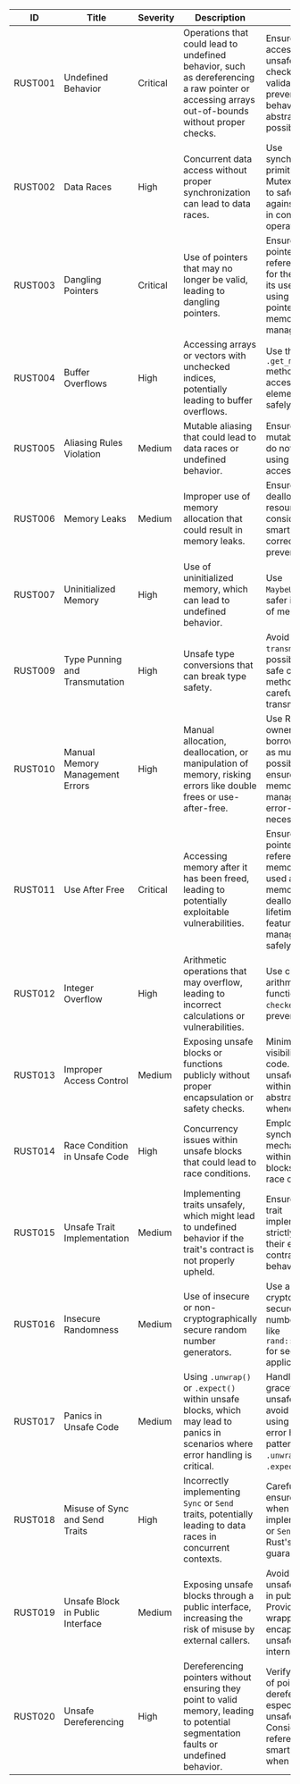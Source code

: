 | ID       | Title                                         | Severity | Description                                                                                                         | Fix                                                                                                                 |
|----------|-----------------------------------------------|----------|---------------------------------------------------------------------------------------------------------------------|---------------------------------------------------------------------------------------------------------------------|
| RUST001  | Undefined Behavior                            | Critical | Operations that could lead to undefined behavior, such as dereferencing a raw pointer or accessing arrays out-of-bounds without proper checks. | Ensure all accesses within unsafe blocks are checked and validated to prevent undefined behavior. Use safe abstractions where possible. |
| RUST002  | Data Races                                    | High     | Concurrent data access without proper synchronization can lead to data races.                                       | Use synchronization primitives like Mutex or RwLock to safeguard against data races in concurrent operations.      |
| RUST003  | Dangling Pointers                             | Critical | Use of pointers that may no longer be valid, leading to dangling pointers.                                           | Ensure that any pointer or reference is valid for the duration of its use. Consider using smart pointers for safer memory management. |
| RUST004  | Buffer Overflows                              | High     | Accessing arrays or vectors with unchecked indices, potentially leading to buffer overflows.                        | Use the `.get()` or `.get_mut()` methods for accessing elements by index safely.                                    |
| RUST005  | Aliasing Rules Violation                      | Medium   | Mutable aliasing that could lead to data races or undefined behavior.                                                | Ensure that mutable references do not alias by using exclusive access patterns.                                     |
| RUST006  | Memory Leaks                                  | Medium   | Improper use of memory allocation that could result in memory leaks.                                                 | Ensure proper deallocation of resources and consider using smart pointers correctly to prevent leaks.               |
| RUST007  | Uninitialized Memory                          | High     | Use of uninitialized memory, which can lead to undefined behavior.                                                   | Use `MaybeUninit<T>` for safer initialization of memory.                                                            |
| RUST009  | Type Punning and Transmutation                | High     | Unsafe type conversions that can break type safety.                                                                 | Avoid using `transmute` where possible. Prefer safe conversion methods or carefully validate transmutations.        |
| RUST010  | Manual Memory Management Errors               | High     | Manual allocation, deallocation, or manipulation of memory, risking errors like double frees or use-after-free.     | Use Rust's ownership and borrowing system as much as possible, and ensure manual memory management is error-free when necessary. |
| RUST011  | Use After Free                                | Critical | Accessing memory after it has been freed, leading to potentially exploitable vulnerabilities.                        | Ensure that pointers or references to memory are not used after the memory has been deallocated. Use lifetime tracking features in Rust to manage memory safely. |
| RUST012  | Integer Overflow                              | High     | Arithmetic operations that may overflow, leading to incorrect calculations or vulnerabilities.                      | Use checked arithmetic functions like `checked_add` to prevent overflows.                                           |
| RUST013  | Improper Access Control                       | Medium   | Exposing unsafe blocks or functions publicly without proper encapsulation or safety checks.                          | Minimize the visibility of unsafe code. Encapsulate unsafe operations within safe abstractions whenever possible.   |
| RUST014  | Race Condition in Unsafe Code                 | High     | Concurrency issues within unsafe blocks that could lead to race conditions.                                          | Employ proper synchronization mechanisms even within unsafe blocks to prevent race conditions.                      |
| RUST015  | Unsafe Trait Implementation                   | Medium   | Implementing traits unsafely, which might lead to undefined behavior if the trait's contract is not properly upheld. | Ensure that unsafe trait implementations strictly adhere to their expected contracts and behaviors.                 |
| RUST016  | Insecure Randomness                           | Medium   | Use of insecure or non-cryptographically secure random number generators.                                            | Use a cryptographically secure random number generator like `rand::thread_rng()` for security-critical applications.|
| RUST017  | Panics in Unsafe Code                         | Medium   | Using `.unwrap()` or `.expect()` within unsafe blocks, which may lead to panics in scenarios where error handling is critical. | Handle errors gracefully in unsafe code to avoid panicking, using `Result` and error handling patterns instead of `.unwrap()` or `.expect()`. |
| RUST018  | Misuse of Sync and Send Traits                | High     | Incorrectly implementing `Sync` or `Send` traits, potentially leading to data races in concurrent contexts.         | Carefully audit and ensure correctness when manually implementing `Sync` or `Send` to uphold Rust's safety guarantees. |
| RUST019  | Unsafe Block in Public Interface              | Medium   | Exposing unsafe blocks through a public interface, increasing the risk of misuse by external callers.                | Avoid exposing unsafe operations in public APIs. Provide safe wrappers to encapsulate unsafe operations internally.  |
| RUST020  | Unsafe Dereferencing                          | High     | Dereferencing pointers without ensuring they point to valid memory, leading to potential segmentation faults or undefined behavior. | Verify the validity of pointers before dereferencing, especially in unsafe contexts. Consider using references or smart pointers when possible. |

